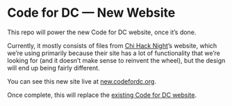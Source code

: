 # Code for DC — New Website

This repo will power the new Code for DC website, once it’s done.

Currently, it mostly consists of files from [Chi Hack Night](http://chihacknight.org/)’s website, which we’re using primarily because their site has a lot of functionality that we’re looking for (and it doesn’t make sense to reinvent the wheel), but the design will end up being fairly different.

You can see this new site live at [new.codefordc.org](https://new.codefordc.org/).

Once complete, this will replace the [existing Code for DC website](https://codefordc.org/).
